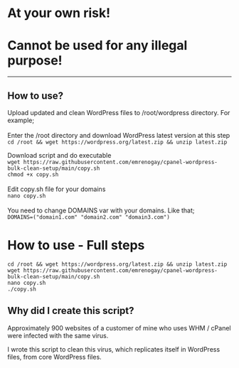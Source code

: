 # At your own risk! 
# Cannot be used for any illegal purpose!

* * *

How to use?
-----------
Upload updated and clean WordPress files to /root/wordpress directory. For example;\
\
Enter the /root directory and download WordPress latest version at this step\
`cd /root && wget https://wordpress.org/latest.zip && unzip latest.zip`

Download script and do executable\
`wget https://raw.githubusercontent.com/emrenogay/cpanel-wordpress-bulk-clean-setup/main/copy.sh`
\
`chmod +x copy.sh`
\
\
Edit copy.sh file for your domains\
`nano copy.sh`\
\
You need to change DOMAINS var with your domains. Like that;\
`DOMAINS=("domain1.com" "domain2.com" "domain3.com")`

# How to use - Full steps
`cd /root && wget https://wordpress.org/latest.zip && unzip latest.zip`
\
`wget https://raw.githubusercontent.com/emrenogay/cpanel-wordpress-bulk-clean-setup/main/copy.sh`
\
`nano copy.sh`
\
`./copy.sh`

Why did I create this script?
-----------------------------

Approximately 900 websites of a customer of mine who uses WHM / cPanel were infected with the same virus.

I wrote this script to clean this virus, which replicates itself in WordPress files, from core WordPress files.

